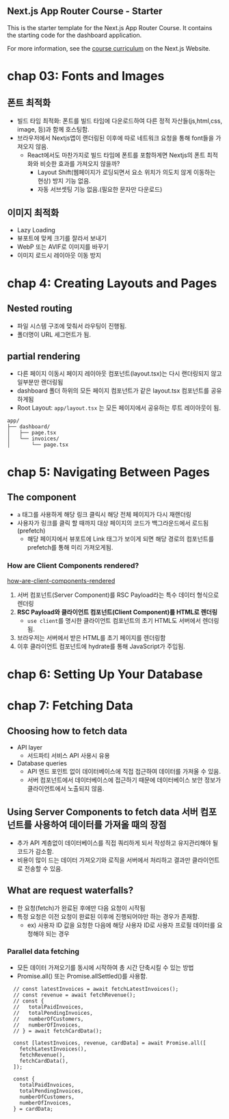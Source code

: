 ## Next.js App Router Course - Starter

This is the starter template for the Next.js App Router Course. It contains the starting code for the dashboard application.

For more information, see the [course curriculum](https://nextjs.org/learn) on the Next.js Website.

# chap 03: Fonts and Images

## 폰트 최적화
- 빌드 타임 최적화: 폰트를 빌드 타임에 다운로드하여 다른 정적 자산들(js,html,css, image, 등)과 함께 호스팅함.
- 브라우저에서 Nextjs앱이 랜더링된 이후에 따로 네트워크 요청을 통해 font들을 가져오지 않음.
	- React에서도 마찬가지로 빌드 타임에 폰트를 포함하게면 Nextjs의 폰트 최적화와 비슷한 효과를 가져오지 않을까?
		- Layout Shift(웹페이지가 로딩되면서 요소 위치가 의도치 않게 이동하는 현상) 방지 기능 없음.
		- 자동 서브셋팅 기능 없음.(필요한 문자만 다운로드)

## 이미지 최적화
- Lazy Loading
- 뷰포트에 맞케 크기를 잘라서 보내기
- WebP 또는 AVIF로 이미지를 바꾸기
- 이미지 로드시 레이아웃 이동 방지


# chap 4: Creating Layouts and Pages

## Nested routing
- 파일 시스템 구조에 맞춰서 라우팅이 진행됨.
- 폴더명이 URL 세그먼트가 됨.  

## partial rendering
- 다른 페이지 이동시 페이지 레이아웃 컴포넌트(layout.tsx)는 다시 랜더링되지 않고 일부분만 랜더링됨
- dashboard 폴더 하위의 모든 페이지 컴포넌트가 같은 layout.tsx 컴포넌트를 공유하게됨
- Root Layout: `app/layout.tsx` 는 모든 페이지에서 공유하는 루트 레이아웃이 됨.

```
app/
├── dashboard/
│   ├── page.tsx        
│   └── invoices/
│       └── page.tsx  
```

# chap 5: Navigating Between Pages

## The <Link> component
- `a` 태그를 사용하게 해당 링크 클릭시 해당 전체 페이지가 다시 재랜더링
- 사용자가 링크를 클릭 할 때까지 대상 페이지의 코드가 백그라운드에서 로드됨(prefetch)
	- 해당 페이지에서 뷰포트에 Link 태그가 보이게 되면 해당 경로의 컴포넌트를 prefetch를 통해 미리 가져오게됨.

### How are Client Components rendered?

[how-are-client-components-rendered](https://nextjs.org/docs/app/building-your-application/rendering/client-components#how-are-client-components-rendered)

1. 서버 컴포넌트(Server Component)를 RSC Payload라는 특수 데이터 형식으로 렌더링
2. **RSC Payload와 클라이언트 컴포넌트(Client Component)를 HTML로 렌더링**
	- `use client`를 명시한 클라이언트 컴포넌트의 초기 HTML도 서버에서 렌더링됨.
3. 브라우저는 서버에서 받은 HTML를 초기 페이지를 렌더링함
4. 이후 클라이언트 컴포넌트에 hydrate를 통해 JavaScript가 주입됨.


# chap 6: Setting Up Your Database


# chap 7: Fetching Data

## Choosing how to fetch data 
- API layer 
	- 서드파티 서비스 API 사용시 유용
- Database queries
	- API 엔드 포인트 없이 데이터베이스에 직접 접근하여 데이터를 가져올 수 있음.
	- 서버 컴포넌트에서 데이터베이스에 접근하기 때문에 데이터베이스 보안 정보가 클라이언트에서 노출되지 않음.


## Using Server Components to fetch data 서버 컴포넌트를 사용하여 데이터를 가져올 때의 장점
- 추가 API 계층없이 데이터베이스를 직접 쿼리하게 되서 작성하고 유지관리해야 될 코드가 감소함.
- 비용이 많이 드는 데이터 가져오기와 로직을 서버에서 처리하고 결과만 클라이언트로 전송할 수 있음.

## What are request waterfalls?
- 한 요청(fetch)가 완료된 후에만 다음 요청이 시작됨
- 특정 요청은 이전 요청이 완료된 이후에 진행되어야만 하는 경우가 존재함.
	- ex) 사용자 ID 값을 요청한 다음에 해당 사용자 ID로 사용자 프로필 데이터를 요청해야 되는 경우

### Parallel data fetching
- 모든 데이터 가져오기를 동시에 시작하여 총 시간 단축시킬 수 있는 방법
- Promise.all() 또는 Promise.allSettled()를 사용함.

```tsx
  // const latestInvoices = await fetchLatestInvoices();
  // const revenue = await fetchRevenue();
  // const {
  //   totalPaidInvoices,
  //   totalPendingInvoices,
  //   numberOfCustomers,
  //   numberOfInvoices,
  // } = await fetchCardData();

  const [latestInvoices, revenue, cardData] = await Promise.all([
    fetchLatestInvoices(),
    fetchRevenue(),
    fetchCardData(),
  ]);

  const {
    totalPaidInvoices,
    totalPendingInvoices,
    numberOfCustomers,
    numberOfInvoices,
  } = cardData;
```